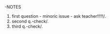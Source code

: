 -NOTES
1. first question - minoric issue - ask teacher!!!!!/.
2. second q.-check/.
3. third q.-check/.
